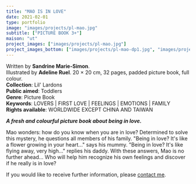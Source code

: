```yaml
---
title: "MAO IS IN LOVE"
date: 2021-02-01
type: portfolio
image: "images/projects/pl-mao.jpg"
subtitle: ["PICTURE BOOK 3+"]
maison: "ut"
project_images: ["images/projects/pl-mao.jpg"]
project_images_bottom: ["images/projects/pl-mao-dp1.jpg", "images/projects/pl-mao-dp2.jpg"]
---
```


Written by **Sandrine Marie-Simon**.    
Illustrated by **Adeline Ruel**.
20 × 20 cm, 32 pages, padded picture book, full colour.      
**Collection**: Lil' Lardons   
**Public aimed**: Toddlers   
**Genre**: Picture Book         
**Keywords**: LOVERS | FIRST LOVE | FEELINGS | EMOTIONS | FAMILY      
**Rights available**: WORLDWIDE EXCEPT CHINA AND TAIWAN
        


***A fresh and colourful picture book about being in love.***


Mao wonders: how do you know when you are in love?
Determined to solve this mystery, he questions all members of his family.
"Being in love? It's like a flower growing in your heart..." says his mummy.
"Being in love? It's like flying away, very high..." replies his daddy.
With these answers, Mao is no further ahead...
Who will help him recognize his own feelings and discover if he really is in love?





If you would like to receive further information, please [contact me](mailto:melanie.guillaumin.edition@gmail.com).


